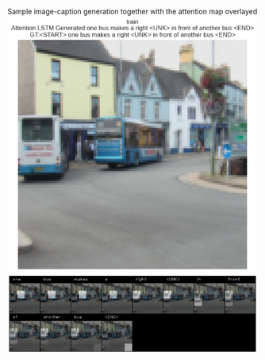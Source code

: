 Sample image-caption generation together with the attention map overlayed
![Sample Caption generation](images/image.png)
![Sample attention generation](images/output.png)
